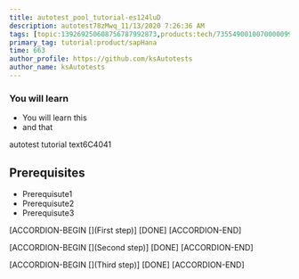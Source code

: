 ```yaml
---
title: autotest_pool_tutorial-es124luD
description: autotest78zMwq_11/13/2020 7:26:36 AM
tags: [topic:139269250608756787992873,products:tech/73554900100700000996,tutorial:experience/advanced]
primary_tag: tutorial:product/sapHana
time: 663
author_profile: https://github.com/ksAutotests
author_name: ksAutotests
---
```

### You will learn
- You will learn this
- and that

autotest tutorial text6C4041

## Prerequisites
- Prerequisute1
- Prerequisute2
- Prerequisute3

[ACCORDION-BEGIN [](First step)]
[DONE]
[ACCORDION-END]

[ACCORDION-BEGIN [](Second step)]
[DONE]
[ACCORDION-END]

[ACCORDION-BEGIN [](Third step)]
[DONE]
[ACCORDION-END]

